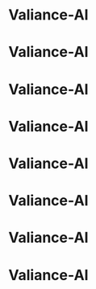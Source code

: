 # Valiance-AI
# Valiance-AI
# Valiance-AI
# Valiance-AI
# Valiance-AI
# Valiance-AI
# Valiance-AI
# Valiance-AI
